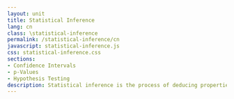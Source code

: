 ```yaml
---
layout: unit
title: Statistical Inference
lang: cn
class: \statistical-inference
permalink: /statistical-inference/cn
javascript: statistical-inference.js
css: statistical-inference.css
sections:
- Confidence Intervals
- p-Values
- Hypothesis Testing
description: Statistical inference is the process of deducing properties of an underlying distribution by analysis of data.
---
```



